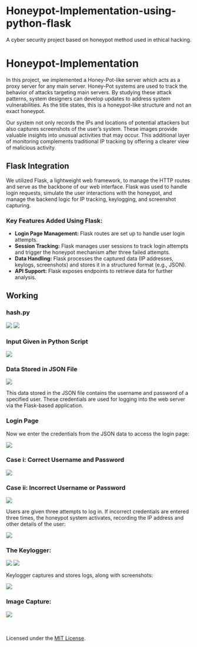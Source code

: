 # Honeypot-Implementation-using-python-flask
A cyber security project based on honeypot method used in ethical hacking.
# Honeypot-Implementation

In this project, we implemented a Honey-Pot-like server which acts as a proxy server for any main server. Honey-Pot systems are used to track the behavior of attacks targeting main servers. By studying these attack patterns, system designers can develop updates to address system vulnerabilities. As the title states, this is a honeypot-like structure and not an exact honeypot.

Our system not only records the IPs and locations of potential attackers but also captures screenshots of the user’s system. These images provide valuable insights into unusual activities that may occur. This additional layer of monitoring complements traditional IP tracking by offering a clearer view of malicious activity.

## Flask Integration
We utilized Flask, a lightweight web framework, to manage the HTTP routes and serve as the backbone of our web interface. Flask was used to handle login requests, simulate the user interactions with the honeypot, and manage the backend logic for IP tracking, keylogging, and screenshot capturing.

### Key Features Added Using Flask:
- **Login Page Management:** Flask routes are set up to handle user login attempts.
- **Session Tracking:** Flask manages user sessions to track login attempts and trigger the honeypot mechanism after three failed attempts.
- **Data Handling:** Flask processes the captured data (IP addresses, keylogs, screenshots) and stores it in a structured format (e.g., JSON).
- **API Support:** Flask exposes endpoints to retrieve data for further analysis.

## Working

### **hash.py**

![](/images/1.jpg)
![](/images/2.jpg)

### **Input Given in Python Script**
![](/images/3.jpg)

### **Data Stored in JSON File**
![](/images/13.jpg)

This data stored in the JSON file contains the username and password of a specified user. These credentials are used for logging into the web server via the Flask-based application.

### **Login Page**
Now we enter the credentials from the JSON data to access the login page:

![](/images/4.png)

### **Case i: Correct Username and Password**

![](/images/5.png)

### **Case ii: Incorrect Username or Password**

![](/images/6.png)

Users are given three attempts to log in. If incorrect credentials are entered three times, the honeypot system activates, recording the IP address and other details of the user:

![](/images/7.png)

### **The Keylogger:**

![](/images/8.jpg)
![](/images/9.jpg)

Keylogger captures and stores logs, along with screenshots:

![](/images/10.jpg)

### **Image Capture:**

![](/images/11.jpg)

</br></br>
Licensed under the [MIT License](LICENSE).

